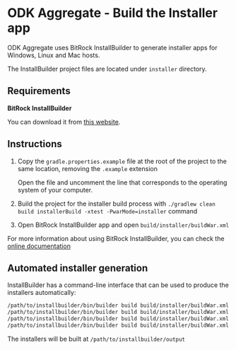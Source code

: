 # ODK Aggregate - Build the Installer app

ODK Aggregate uses BitRock InstallBuilder to generate installer apps for Windows, Linux and Mac hosts.

The InstallBuilder project files are located under `installer` directory.

## Requirements

**BitRock InstallBuilder**

You can download it from [this website](https://installbuilder.bitrock.com/).

## Instructions

1. Copy the `gradle.properties.example` file at the root of the project to the same location, removing the `.example` extension

    Open the file and uncomment the line that corresponds to the operating system of your computer. 

2. Build the project for the installer build process with `./gradlew clean build installerBuild -xtest -PwarMode=installer` command

3. Open BitRock InstallBuilder app and open `build/installer/buildWar.xml`

For more information about using BitRock InstallBuilder, you can check the [online documentation](https://installbuilder.bitrock.com/docs/installbuilder-userguide/index.html)

## Automated installer generation

InstallBuilder has a command-line interface that can be used to produce the installers automatically:

```bash
/path/to/installbuilder/bin/builder build build/installer/buildWar.xml linux-x64
/path/to/installbuilder/bin/builder build build/installer/buildWar.xml linux
/path/to/installbuilder/bin/builder build build/installer/buildWar.xml windows
/path/to/installbuilder/bin/builder build build/installer/buildWar.xml osx
```

The installers will be built at `/path/to/installbuilder/output`
